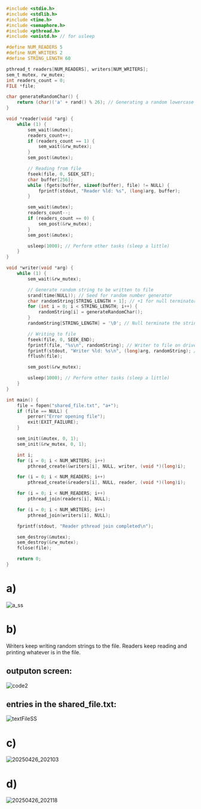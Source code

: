 ```c
#include <stdio.h>
#include <stdlib.h>
#include <time.h>
#include <semaphore.h>
#include <pthread.h>
#include <unistd.h> // for usleep

#define NUM_READERS 5
#define NUM_WRITERS 2
#define STRING_LENGTH 60

pthread_t readers[NUM_READERS], writers[NUM_WRITERS];
sem_t mutex, rw_mutex;
int readers_count = 0;
FILE *file;

char generateRandomChar() {
    return (char)('a' + rand() % 26); // Generating a random lowercase character
}

void *reader(void *arg) {
    while (1) {
        sem_wait(&mutex);
        readers_count++;
        if (readers_count == 1) {
            sem_wait(&rw_mutex);
        }
        sem_post(&mutex);

        // Reading from file
        fseek(file, 0, SEEK_SET);
        char buffer[256];
        while (fgets(buffer, sizeof(buffer), file) != NULL) {
            fprintf(stdout, "Reader %ld: %s", (long)arg, buffer);
        }

        sem_wait(&mutex);
        readers_count--;
        if (readers_count == 0) {
            sem_post(&rw_mutex);
        }
        sem_post(&mutex);

        usleep(1000); // Perform other tasks (sleep a little)
    }
}

void *writer(void *arg) {
    while (1) {
        sem_wait(&rw_mutex);

        // Generate random string to be written to file
        srand(time(NULL)); // Seed for random number generator
        char randomString[STRING_LENGTH + 1]; // +1 for null terminator
        for (int i = 0; i < STRING_LENGTH; i++) {
            randomString[i] = generateRandomChar();
        }
        randomString[STRING_LENGTH] = '\0'; // Null terminate the string

        // Writing to file
        fseek(file, 0, SEEK_END);
        fprintf(file, "%s\n", randomString); // Writer to file on drive
        fprintf(stdout, "Writer %ld: %s\n", (long)arg, randomString); // Display on screen
        fflush(file);

        sem_post(&rw_mutex);

        usleep(1000); // Perform other tasks (sleep a little)
    }
}

int main() {
    file = fopen("shared_file.txt", "a+");
    if (file == NULL) {
        perror("Error opening file");
        exit(EXIT_FAILURE);
    }

    sem_init(&mutex, 0, 1);
    sem_init(&rw_mutex, 0, 1);

    int i;
    for (i = 0; i < NUM_WRITERS; i++)
        pthread_create(&writers[i], NULL, writer, (void *)(long)i);

    for (i = 0; i < NUM_READERS; i++)
        pthread_create(&readers[i], NULL, reader, (void *)(long)i);

    for (i = 0; i < NUM_READERS; i++)
        pthread_join(readers[i], NULL);

    for (i = 0; i < NUM_WRITERS; i++)
        pthread_join(writers[i], NULL);

    fprintf(stdout, "Reader pthread join completed\n");

    sem_destroy(&mutex);
    sem_destroy(&rw_mutex);
    fclose(file);

    return 0;
}

```

# a)
![a_ss](https://github.com/user-attachments/assets/e7b5854c-7331-4f47-9b92-6db9d9cb9d7b)
# b)
  Writers keep writing random strings to the file.
  Readers keep reading and printing whatever is in the file.
  ## outputon screen:
  ![code2](https://github.com/user-attachments/assets/c62b363d-ab27-41b6-8de3-b95ba19a21cf)
  
  ## entries in the shared_file.txt:
  ![textFileSS](https://github.com/user-attachments/assets/64bacef9-2749-4838-a5c2-1eaa8bd982b4)

# c)
![20250426_202103](https://github.com/user-attachments/assets/61240e1a-e221-47b2-87db-3a7855922d04)

# d)
![20250426_202118](https://github.com/user-attachments/assets/4edd8426-fc95-4013-b1bf-f80794a6f25a)
